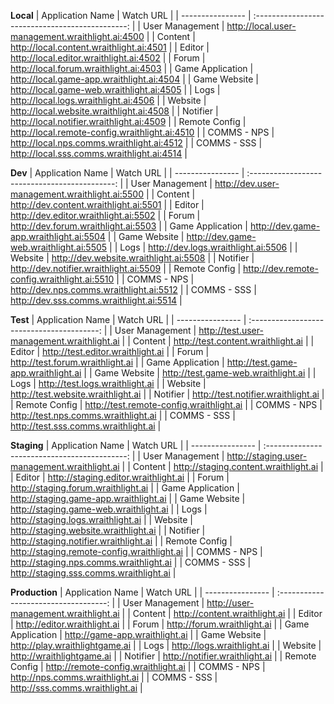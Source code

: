**Local**
| Application Name |                    Watch URL                     |
| ---------------- | :----------------------------------------------: |
| User Management  | http://local.user-management.wraithlight.ai:4500 |
| Content          |     http://local.content.wraithlight.ai:4501     |
| Editor           |     http://local.editor.wraithlight.ai:4502      |
| Forum            |      http://local.forum.wraithlight.ai:4503      |
| Game Application |    http://local.game-app.wraithlight.ai:4504     |
| Game Website     |    http://local.game-web.wraithlight.ai:4505     |
| Logs             |      http://local.logs.wraithlight.ai:4506       |
| Website          |     http://local.website.wraithlight.ai:4508     |
| Notifier         |    http://local.notifier.wraithlight.ai:4509     |
| Remote Config    |  http://local.remote-config.wraithlight.ai:4510  |
| COMMS - NPS      |    http://local.nps.comms.wraithlight.ai:4512    |
| COMMS - SSS      |    http://local.sss.comms.wraithlight.ai:4514    |

**Dev**
| Application Name |                   Watch URL                    |
| ---------------- | :--------------------------------------------: |
| User Management  | http://dev.user-management.wraithlight.ai:5500 |
| Content          |     http://dev.content.wraithlight.ai:5501     |
| Editor           |     http://dev.editor.wraithlight.ai:5502      |
| Forum            |      http://dev.forum.wraithlight.ai:5503      |
| Game Application |    http://dev.game-app.wraithlight.ai:5504     |
| Game Website     |    http://dev.game-web.wraithlight.ai:5505     |
| Logs             |      http://dev.logs.wraithlight.ai:5506       |
| Website          |     http://dev.website.wraithlight.ai:5508     |
| Notifier         |    http://dev.notifier.wraithlight.ai:5509     |
| Remote Config    |  http://dev.remote-config.wraithlight.ai:5510  |
| COMMS - NPS      |    http://dev.nps.comms.wraithlight.ai:5512    |
| COMMS - SSS      |    http://dev.sss.comms.wraithlight.ai:5514    |

**Test**
| Application Name |                 Watch URL                  |
| ---------------- | :----------------------------------------: |
| User Management  | http://test.user-management.wraithlight.ai |
| Content          |     http://test.content.wraithlight.ai     |
| Editor           |     http://test.editor.wraithlight.ai      |
| Forum            |      http://test.forum.wraithlight.ai      |
| Game Application |    http://test.game-app.wraithlight.ai     |
| Game Website     |    http://test.game-web.wraithlight.ai     |
| Logs             |      http://test.logs.wraithlight.ai       |
| Website          |     http://test.website.wraithlight.ai     |
| Notifier         |    http://test.notifier.wraithlight.ai     |
| Remote Config    |  http://test.remote-config.wraithlight.ai  |
| COMMS - NPS      |    http://test.nps.comms.wraithlight.ai    |
| COMMS - SSS      |    http://test.sss.comms.wraithlight.ai    |

**Staging**
| Application Name |                   Watch URL                   |
| ---------------- | :-------------------------------------------: |
| User Management  | http://staging.user-management.wraithlight.ai |
| Content          |     http://staging.content.wraithlight.ai     |
| Editor           |     http://staging.editor.wraithlight.ai      |
| Forum            |      http://staging.forum.wraithlight.ai      |
| Game Application |    http://staging.game-app.wraithlight.ai     |
| Game Website     |    http://staging.game-web.wraithlight.ai     |
| Logs             |      http://staging.logs.wraithlight.ai       |
| Website          |     http://staging.website.wraithlight.ai     |
| Notifier         |    http://staging.notifier.wraithlight.ai     |
| Remote Config    |  http://staging.remote-config.wraithlight.ai  |
| COMMS - NPS      |    http://staging.nps.comms.wraithlight.ai    |
| COMMS - SSS      |    http://staging.sss.comms.wraithlight.ai    |

**Production**
| Application Name |               Watch URL               |
| ---------------- | :-----------------------------------: |
| User Management  | http://user-management.wraithlight.ai |
| Content          |     http://content.wraithlight.ai     |
| Editor           |     http://editor.wraithlight.ai      |
| Forum            |      http://forum.wraithlight.ai      |
| Game Application |    http://game-app.wraithlight.ai     |
| Game Website     |    http://play.wraithlightgame.ai     |
| Logs             |      http://logs.wraithlight.ai       |
| Website          |       http://wraithlightgame.ai       |
| Notifier         |    http://notifier.wraithlight.ai     |
| Remote Config    |  http://remote-config.wraithlight.ai  |
| COMMS - NPS      |    http://nps.comms.wraithlight.ai    |
| COMMS - SSS      |    http://sss.comms.wraithlight.ai    |
